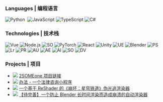 <!--[![](https://raw.githubusercontent.com/adamalston/adamalston/master/profile.gif)](https://www.adamalston.com/) If you want the template for my gif, email me! -->

### Languages | 编程语言

![Python](https://img.shields.io/badge/-Python-000?&logo=Python)  
![JavaScript](https://img.shields.io/badge/-JavaScript-000?&logo=JavaScript)
![TypeScript](https://img.shields.io/badge/-TypeScript-000?&logo=TypeScript)
![C#](https://img.shields.io/badge/-C_Sharp-000?&logo=C)

### Technologies | 技术栈

![Vue](https://img.shields.io/badge/-Vue-000?&logo=vuedotjs)
![Node.js](https://img.shields.io/badge/-Node.js-000?&logo=node.js)
![SO](https://img.shields.io/badge/-Taro-000?&logo=taro)
![PyTorch](https://img.shields.io/badge/-PyTorch-000?&logo=PyTorch)
![React](https://img.shields.io/badge/-React-000?&logo=React)
![Unity](https://img.shields.io/badge/-Unity-000?&logo=unity)
![UE](https://img.shields.io/badge/-Unreal_Engine-000?&logo=unrealengine)
![Blender](https://img.shields.io/badge/-Blender-000?&logo=blender)
![PS](https://img.shields.io/badge/-Adobe_Photo_Shop-000?&logo=adobephotoshop)
![Lr](https://img.shields.io/badge/-Adobe_Lightroom-000?&logo=adobelightroomclassic)
![PR](https://img.shields.io/badge/-Adobe_Premiere_Pro-000?&logo=adobepremierepro)
![AU](https://img.shields.io/badge/-Adobe_Audition-000?&logo=adobeaudition)
![AE](https://img.shields.io/badge/-Adobe_After_effects-000?&logo=adobeaftereffects)
![AI](https://img.shields.io/badge/-Adobe_Illustrator-000?&logo=adobeillustrator)
![SO](https://img.shields.io/badge/-Studio_One-000?&logo=)
![DV](https://img.shields.io/badge/-Davinci_Resolve-000?&logo=davinciresolve)

### Projects | 项目

- ![](https://img.shields.io/badge/2SOMEone-for_live_streaming_all_in_one_tools-blue)
<a href="https://2some.one/">2SOMEone 项目链接</a>
- ![](https://img.shields.io/badge/Solutionlab-Legal_Advice_WeChat_Mini_Program-blue)
<a href=" https://mp.weixin.qq.com/mp/profile_ext?action=home&__biz=MzkxNTY1ODg5MA==">办法 - 一个法律咨询小程序</a>
- ![](https://img.shields.io/badge/Star_Rail_Reshader-Pseudo_light_chase_renderer-red)
<a href="https://github.com/LingChen-tsjmdlc/Star-Rail-s_ReShade_Documentation">一个基于 ReShader 的《崩坏：星穹铁道》伪光追渲染器</a>
- ![](https://img.shields.io/badge/AutoBlenderRenderer-Blender_crash_proof_auto_renderer-orange)
<a href="https://github.com/LingChen-tsjmdlc/check_the_Blender_program_is_running">【待完善】一个防止 Blender 长时间渲染而造成崩溃的自动渲染器</a>
